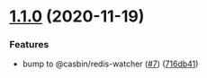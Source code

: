# [1.1.0](https://github.com/node-casbin/redis-watcher/compare/v1.0.0...v1.1.0) (2020-11-19)


### Features

* bump to @casbin/redis-watcher ([#7](https://github.com/node-casbin/redis-watcher/issues/7)) ([716db41](https://github.com/node-casbin/redis-watcher/commit/716db41bb1f8671f6941b5735bbbaaf0e9eac92c))
